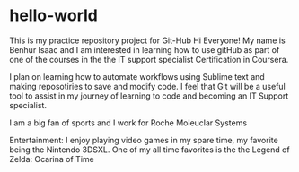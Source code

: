 # hello-world
This is my practice repository project for Git-Hub
Hi Everyone!
My name is Benhur Isaac and I am interested in learning how to use gitHub as part of one of the courses in the the IT support specialist 
Certification in Coursera. 

I plan on learning how to automate workflows using Sublime text and making reposotiries to save and modify code. I feel that Git will 
be a useful tool to assist in my journey of learning to code and becoming an IT Support specialist. 

I am a big fan of sports and I work for Roche Moleuclar Systems 

Entertainment:
I enjoy playing video games in my spare time, my favorite being the Nintendo 3DSXL.
One of my all time favorites is the the Legend of Zelda: Ocarina of Time
